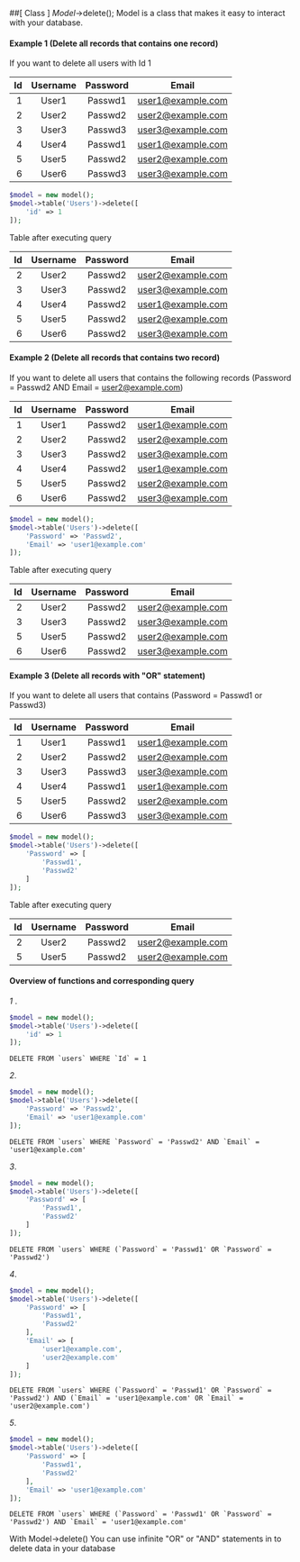 ##[ Class ] _Model_->delete();
Model is a class that makes it easy to interact with your database. 

#### Example 1 (Delete all records that contains one record)
If you want to delete all users with Id 1

| Id | Username | Password | Email             |
|---:|:--------:|:--------:|:-----------------:|
|1   | User1    | Passwd1  | user1@example.com |
|2   | User2    | Passwd2  | user2@example.com |
|3   | User3    | Passwd3  | user3@example.com |
|4   | User4    | Passwd1  | user1@example.com |
|5   | User5    | Passwd2  | user2@example.com |
|6   | User6    | Passwd3  | user3@example.com |
```php
$model = new model();
$model->table('Users')->delete([
    'id' => 1
]);
```
Table after executing query

| Id | Username | Password | Email             |
|---:|:--------:|:--------:|:-----------------:|
|2   | User2    | Passwd2  | user2@example.com |
|3   | User3    | Passwd2  | user3@example.com |
|4   | User4    | Passwd2  | user1@example.com |
|5   | User5    | Passwd2  | user2@example.com |
|6   | User6    | Passwd2  | user3@example.com |

#### Example 2 (Delete all records that contains two record)
If you want to delete all users that contains the following records (Password = Passwd2 AND Email = user2@example.com)

| Id | Username | Password | Email             |
|---:|:--------:|:--------:|:-----------------:|
|1   | User1    | Passwd2  | user1@example.com |
|2   | User2    | Passwd2  | user2@example.com |
|3   | User3    | Passwd2  | user3@example.com |
|4   | User4    | Passwd2  | user1@example.com |
|5   | User5    | Passwd2  | user2@example.com |
|6   | User6    | Passwd2  | user3@example.com |
```php
$model = new model();
$model->table('Users')->delete([
    'Password' => 'Passwd2', 
    'Email' => 'user1@example.com'
]);
```
Table after executing query

| Id | Username | Password | Email             |
|---:|:--------:|:--------:|:-----------------:|
|2   | User2    | Passwd2  | user2@example.com |
|3   | User3    | Passwd2  | user3@example.com |
|5   | User5    | Passwd2  | user2@example.com |
|6   | User6    | Passwd2  | user3@example.com |

#### Example 3 (Delete all records with "OR" statement)
If you want to delete all users that contains (Password = Passwd1 or Passwd3)

| Id | Username | Password | Email             |
|---:|:--------:|:--------:|:-----------------:|
|1   | User1    | Passwd1  | user1@example.com |
|2   | User2    | Passwd2  | user2@example.com |
|3   | User3    | Passwd3  | user3@example.com |
|4   | User4    | Passwd1  | user1@example.com |
|5   | User5    | Passwd2  | user2@example.com |
|6   | User6    | Passwd3  | user3@example.com |
```php
$model = new model();
$model->table('Users')->delete([
    'Password' => [
        'Passwd1',
        'Passwd2'
    ]
]);
```
Table after executing query

| Id | Username | Password | Email             |
|---:|:--------:|:--------:|:-----------------:|
|2   | User2    | Passwd2  | user2@example.com |
|5   | User5    | Passwd2  | user2@example.com |

#### Overview of functions and corresponding query
_1_ . 
```php
$model = new model();
$model->table('Users')->delete([
    'id' => 1
]);
```
```mysql
DELETE FROM `users` WHERE `Id` = 1
```
_2_.
```php
$model = new model();
$model->table('Users')->delete([
    'Password' => 'Passwd2', 
    'Email' => 'user1@example.com'
]);
```
```mysql
DELETE FROM `users` WHERE `Password` = 'Passwd2' AND `Email` = 'user1@example.com'
```
_3_.
```php
$model = new model();
$model->table('Users')->delete([
    'Password' => [
        'Passwd1',
        'Passwd2'
    ]
]);
```
```mysql
DELETE FROM `users` WHERE (`Password` = 'Passwd1' OR `Password` = 'Passwd2')
```
_4_.
```php
$model = new model();
$model->table('Users')->delete([
    'Password' => [
        'Passwd1',
        'Passwd2'
    ],
    'Email' => [
        'user1@example.com',
        'user2@example.com'
    ]
]);
```
```mysql
DELETE FROM `users` WHERE (`Password` = 'Passwd1' OR `Password` = 'Passwd2') AND (`Email` = 'user1@example.com' OR `Email` = 'user2@example.com')
```
_5_.
```php
$model = new model();
$model->table('Users')->delete([
    'Password' => [
        'Passwd1',
        'Passwd2'
    ],
    'Email' => 'user1@example.com'
]);
```
```mysql
DELETE FROM `users` WHERE (`Password` = 'Passwd1' OR `Password` = 'Passwd2') AND `Email` = 'user1@example.com'
```

With Model->delete() You can use infinite "OR" or "AND" statements in to delete data in your database